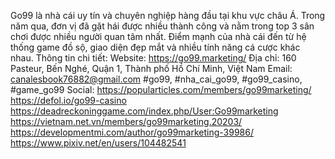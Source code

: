 Go99 là nhà cái uy tín và chuyên nghiệp hàng đầu tại khu vực châu Á. Trong năm qua, đơn vị đã gặt hái được nhiều thành công và nằm trong top 3 sân chơi được nhiều người quan tâm nhất. Điểm mạnh của nhà cái đến từ hệ thống game đồ sộ, giao diện đẹp mắt và nhiều tính năng cá cược khác nhau.
Thông tin chi tiết:
Website: https://go99.marketing/
Địa chỉ: 160 Pasteur, Bến Nghé, Quận 1, Thành phố Hồ Chí Minh, Việt Nam
Email: canalesbook76882@gmail.com
#go99, #nha_cai_go99, #go99_casino, #game_go99
Social:
https://popularticles.com/members/go99marketing/
https://defol.io/go99-casino
https://deadreckoninggame.com/index.php/User:Go99marketing
https://vietnam.net.vn/members/go99marketing.20203/
https://developmentmi.com/author/go99marketing-39986/
https://www.pixiv.net/en/users/104482541
